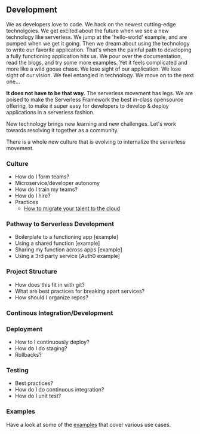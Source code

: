## Development

We as developers love to code. We hack on the newest cutting-edge technolgoies. We get excited about the future when we see a new technology like serverless. We jump at the 'hello-world' example, and are pumped when we get it going. Then we dream about using the technology to write our favorite application. That's when the painful path to developing a fully functioning application hits us. We pour over the documentation, read the blogs, and try some more examples. Yet it feels complicated and more like a wild goose chase. We lose sight of our application. We lose sight of our vision. We feel entangled in technology. We move on to the next one...

**It does not have to be that way.** The serverless movement has legs. We are poised to make the Serverless Framework the best in-class opensource offering, to make it super easy for developers to develop & deploy applications in a serverless fashion.

New technology brings new learning and new challenges. Let's work towards resolving it together as a community.

There is a whole new culture that is evolving to internalize the serverless movement. 

### Culture

* How do I form teams?
* Microservice/developer autonomy 
* How do I train my teams?
* How do I hire?
* Practices 
    * [How to migrate your talent to the cloud](https://medium.com/capital-one-developers/how-to-migrate-your-talent-to-the-cloud-bdfaf33784e4#.5delrn9jk)

### Pathway to Serverless Development

* Boilerplate to a functioning app [example]
* Using a shared function [example]
* Sharing my function across apps [example]
* Using a 3rd party service [Auth0 example]

### Project Structure
* How does this fit in with git?
* What are best practices for breaking apart services? 
* How should I organize repos? 

### Continous Integration/Development

### Deployment  
* How to I continuously deploy?
* How do I do staging?
* Rollbacks?    

### Testing
* Best practices? 
* How do I do continuous integration? 
* How do I unit test?

### Examples

Have a look at some of the [examples](./dev/examples.md) that cover various use cases. 